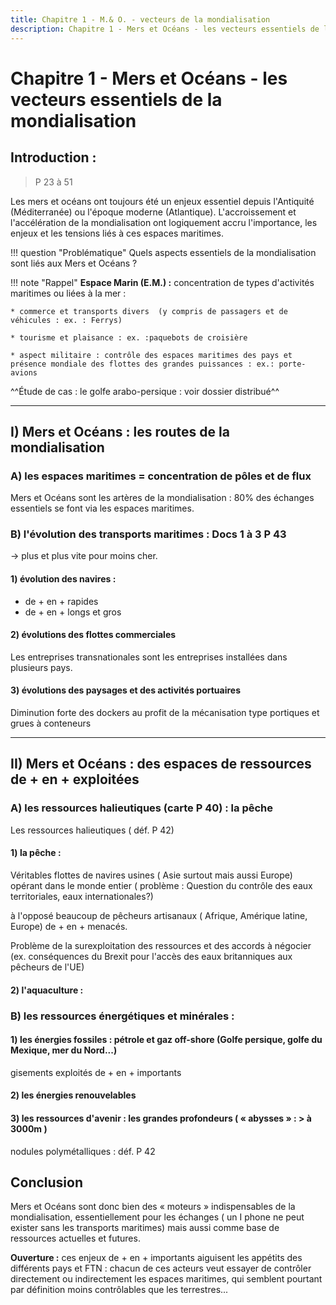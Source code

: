 ```yaml
---
title: Chapitre 1 - M.& O. - vecteurs de la mondialisation
description: Chapitre 1 - Mers et Océans - les vecteurs essentiels de la mondialisation
---
```


# Chapitre 1 - Mers et Océans - les vecteurs essentiels de la mondialisation

## **Introduction :**

> P 23 à 51

Les mers et océans ont toujours été un enjeux essentiel depuis l'Antiquité (Méditerranée) ou l'époque moderne (Atlantique). L'accroissement et l'accélération de la mondialisation ont logiquement accru l'importance, les enjeux et les tensions liés à ces espaces maritimes.

!!! question "Problématique"
    Quels aspects essentiels de la mondialisation sont liés aux Mers et Océans ?



!!! note "Rappel"
    **Espace Marin (E.M.) :** concentration de types d'activités maritimes ou liées à la mer :

    * commerce et transports divers  (y compris de passagers et de véhicules : ex. : Ferrys)

    * tourisme et plaisance : ex. :paquebots de croisière

    * aspect militaire : contrôle des espaces maritimes des pays et présence mondiale des flottes des grandes puissances : ex.: porte-avions

^^Étude de cas : le golfe arabo-persique : voir dossier distribué^^

---

## **I) Mers et Océans : les routes de la mondialisation**

### **A) les espaces maritimes = concentration de pôles et de flux**

Mers et Océans sont les artères de la mondialisation : 80% des échanges essentiels se font via les espaces maritimes.

### **B) l'évolution des transports maritimes : Docs 1 à 3 P 43**

 → plus et plus vite pour moins cher.

#### **1) évolution des navires :**

* de + en + rapides
* de + en + longs et gros

#### **2) évolutions des flottes commerciales**
 
Les entreprises transnationales sont les entreprises installées dans plusieurs pays.

#### **3) évolutions des paysages et des activités portuaires**
 
Diminution forte des dockers au profit de la mécanisation type portiques et grues à conteneurs

---

## **II) Mers et Océans : des espaces de ressources de + en + exploitées**

### **A) les ressources halieutiques (carte P 40) : la pêche**

Les ressources halieutiques ( déf. P 42)

#### **1) la pêche :**

Véritables flottes de navires usines ( Asie surtout mais aussi Europe) opérant dans le monde entier ( problème : Question du contrôle des eaux territoriales, eaux internationales?)

à l'opposé beaucoup de pêcheurs artisanaux ( Afrique, Amérique latine, Europe) de + en + menacés.

Problème de la surexploitation des ressources et des accords à négocier (ex. conséquences du Brexit pour l'accès des eaux britanniques aux pêcheurs de l'UE)

#### **2) l'aquaculture :**

### **B) les ressources énergétiques et minérales :**

#### **1) les énergies fossiles : pétrole et gaz off-shore (Golfe persique, golfe du Mexique, mer du Nord...)**

gisements exploités de + en + importants

#### **2) les énergies renouvelables**

#### **3) les ressources d'avenir : les grandes profondeurs ( « abysses » : > à 3000m )**

nodules polymétalliques : déf. P 42

## **Conclusion**

Mers et Océans sont donc bien des « moteurs » indispensables de la mondialisation, essentiellement pour les échanges ( un I phone ne peut exister sans les transports maritimes) mais aussi comme base de ressources actuelles et futures.

**Ouverture :** ces enjeux de + en + importants aiguisent les appétits des différents pays et FTN : chacun de ces acteurs veut essayer de contrôler directement ou indirectement les espaces maritimes, qui semblent pourtant par définition moins contrôlables que les terrestres...